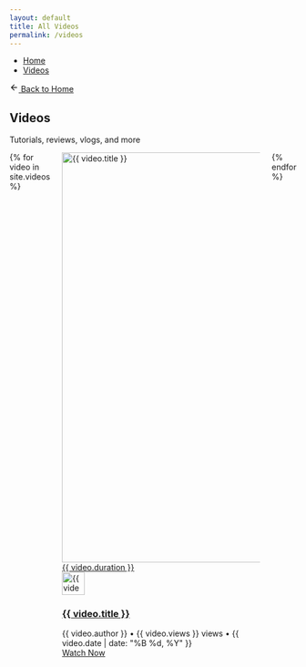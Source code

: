 ```yaml
---
layout: default
title: All Videos
permalink: /videos
---
```


<main class="im-video-page">
  <div class="container mt-4">
    <nav class="breadcrumb" aria-label="breadcrumbs">
      <ul>
        <li><a href="/">Home</a></li>
        <li><a href="/videos">Videos</a></li>
      </ul>
    </nav>
  </div>
  <section class="section">
    <div class="container">
      <a href="/" class="button is-light is-small mb-6">
        <svg xmlns="http://www.w3.org/2000/svg" width="16" height="16" viewBox="0 0 24 24" fill="none" stroke="currentColor" stroke-width="2" stroke-linecap="round" stroke-linejoin="round" class="lucide lucide-arrow-left mr-2">
          <path d="m12 19-7-7 7-7"></path>
          <path d="M19 12H5"></path>
        </svg>
        Back to Home
      </a>
      <div class="im-video-header mb-6">
        <h1 class="title is-1">Videos</h1>
        <p class="subtitle is-4">Tutorials, reviews, vlogs, and more</p>
      </div>
      <div class="columns is-multiline">
        {% for video in site.videos %}
        <div class="column is-4">
          <div class="im-video-card">
            <div class="im-video-thumbnail">
              <a href="{{ video.url }}">
                <img alt="{{ video.title }}" loading="lazy" width="1280" height="720" decoding="async" class="im-video-image" 
                     src="https://img.youtube.com/vi/{{ video.VideoId }}/hqdefault.jpg">
                <div class="im-video-duration">{{ video.duration }}</div>
                <div class="im-video-play-overlay">
                  <div class="im-video-play-button"><i class="fas fa-play"></i></div>
                </div>
              </a>
            </div>
            <div class="im-video-content">
              <div class="im-video-author">
                <img alt="{{ video.author }}" loading="lazy" width="40" height="40" decoding="async" class="im-video-author-image" src="{{ video.author_image | default: '/placeholder.svg?height=100&width=100' }}">
              </div>
              <div class="im-video-details">
                <a href="{{ video.url }}" class="im-video-title-link">
                  <h3 class="im-video-title">{{ video.title }}</h3>
                </a>
                <div class="im-video-meta">
                  <span class="im-video-author-name">{{ video.author }}</span>
                  <span class="im-video-dot">•</span>
                  <span class="im-video-views">{{ video.views }} views</span>
                  <span class="im-video-dot">•</span>
                  <span class="im-video-date">{{ video.date | date: "%B %d, %Y" }}</span>
                </div>
                <a href="{{ video.url }}" class="button is-primary is-small mt-2">Watch Now</a>
              </div>
            </div>
          </div>
        </div>
        {% endfor %}
      </div>
    </div>
  </section>
</main>
